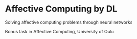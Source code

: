 # Affective Computing by DL
 Solving affective computing problems through neural networks
 
 Bonus task in Affective Computing, University of Oulu
 
 
